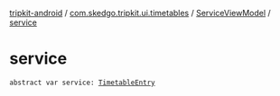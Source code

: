 [tripkit-android](../../index.md) / [com.skedgo.tripkit.ui.timetables](../index.md) / [ServiceViewModel](index.md) / [service](./service.md)

# service

`abstract var service: `[`TimetableEntry`](../../com.skedgo.tripkit.ui.model/-timetable-entry/index.md)